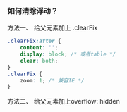 ### 如何清除浮动？

方法一、 给父元素加上 .clearFix
```css
.clearFix:after {
    content: '';
    display: block; /* 或者table */
    clear: both;
}
.clearFix {
    zoom: 1; /* 兼容IE */
}
```
方法二、 给父元素加上overflow: hidden
